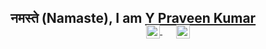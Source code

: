 ## नमस्ते (Namaste), I am [Y Praveen Kumar](https://ypraveenkumar-portfolio.netlify.app/)
<p align="center" style="margin: -20px 0 30px">
 <a href="https://www.linkedin.com/in/y-praveen-kumar-13b33223b/" target="_blank" style='margin-right:10px'>
    <img align="center" src="https://pngimg.com/uploads/linkedIn/linkedIn_PNG38.png" alt="linkedin" height="22px" width="22px" />
  </a>
  &nbsp;&nbsp;
  <a href="mailto:ypraveenkumar1910@gmail.com" target="_blank">
    <img align="center" src="https://static.vecteezy.com/system/resources/previews/010/056/094/original/email-and-mail-icon-sign-symbol-design-free-png.png" alt="email" height="22px" width="22px" />
  </a>
</p>
